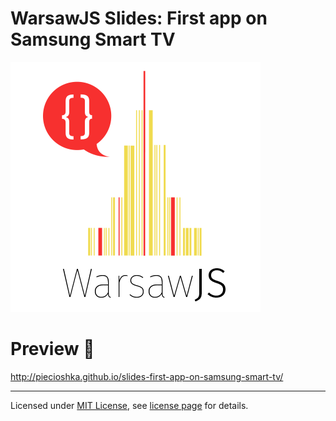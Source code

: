 # WarsawJS Slides: First app on Samsung Smart TV

![Logo](/pictures/logo/logo-light.png)

# Preview 🎉

http://piecioshka.github.io/slides-first-app-on-samsung-smart-tv/

---
Licensed under [MIT License](http://en.wikipedia.org/wiki/MIT_License), see [license page](https://github.com/shower/shower/wiki/MIT-License) for details.
